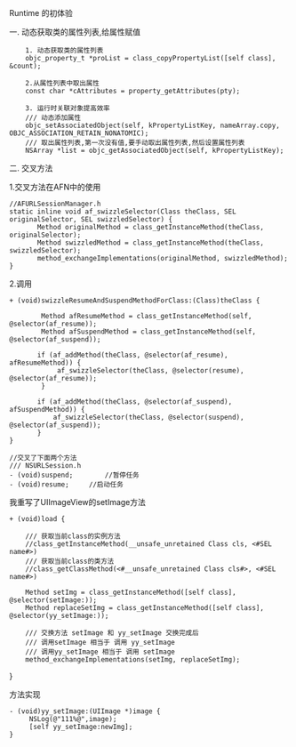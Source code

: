 Runtime 的初体验 

一. 动态获取类的属性列表,给属性赋值

		1. 动态获取类的属性列表
		objc_property_t *proList = class_copyPropertyList([self class], &count);
		
		2.从属性列表中取出属性
		const char *cAttributes = property_getAttributes(pty);
		
		3. 运行时关联对象提高效率
		/// 动态添加属性
		objc_setAssociatedObject(self, kPropertyListKey, nameArray.copy, OBJC_ASSOCIATION_RETAIN_NONATOMIC);
		/// 取出属性列表,第一次没有值,要手动取出属性列表,然后设置属性列表
		NSArray *list = objc_getAssociatedObject(self, kPropertyListKey);
		
		
二. 交叉方法
	
1.交叉方法在AFN中的使用
	
	//AFURLSessionManager.h
	static inline void af_swizzleSelector(Class theClass, SEL originalSelector, SEL swizzledSelector) {
    	   Method originalMethod = class_getInstanceMethod(theClass, originalSelector);
   		   Method swizzledMethod = class_getInstanceMethod(theClass, swizzledSelector);
    	   method_exchangeImplementations(originalMethod, swizzledMethod);
	}


2.调用

    + (void)swizzleResumeAndSuspendMethodForClass:(Class)theClass {
    
   			Method afResumeMethod = class_getInstanceMethod(self, @selector(af_resume));
    		Method afSuspendMethod = class_getInstanceMethod(self, @selector(af_suspend));

   		   if (af_addMethod(theClass, @selector(af_resume), afResumeMethod)) {
        		af_swizzleSelector(theClass, @selector(resume), @selector(af_resume));
   	 		}

   		   if (af_addMethod(theClass, @selector(af_suspend), afSuspendMethod)) {
     		   af_swizzleSelector(theClass, @selector(suspend), @selector(af_suspend));
	       }
	}
	
	//交叉了下面两个方法
	/// NSURLSession.h
	- (void)suspend;		//暂停任务
	- (void)resume;		//启动任务




我重写了UIImageView的setImage方法

	+ (void)load {

    	/// 获取当前class的实例方法
    	//class_getInstanceMethod(__unsafe_unretained Class cls, <#SEL name#>)
    	/// 获取当前class的类方法
    	//class_getClassMethod(<#__unsafe_unretained Class cls#>, <#SEL name#>)
    	
    	Method setImg = class_getInstanceMethod([self class], @selector(setImage:));
   		Method replaceSetImg = class_getInstanceMethod([self class], @selector(yy_setImage:));
    
   	 	/// 交换方法 setImage 和 yy_setImage 交换完成后
    	/// 调用setImage 相当于 调用 yy_setImage
    	/// 调用yy_setImage 相当于 调用 setImage
    	method_exchangeImplementations(setImg, replaceSetImg);
    
}
    
方法实现
	
	- (void)yy_setImage:(UIImage *)image {
    	 NSLog(@"111%@",image);
   		 [self yy_setImage:newImg];
	}
    
    